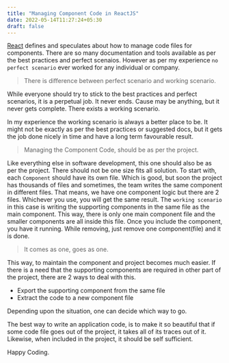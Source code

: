 ```yaml
---
title: "Managing Component Code in ReactJS"
date: 2022-05-14T11:27:24+05:30
draft: false
---
```


[React][1] defines and speculates about how to manage code files for components. There are so many documentation and tools available as per the best practices and perfect scenaios. However as per my experience `no perfect scenario` ever worked for any individual or company.

> There is difference between perfect scenario and working scenario.

While everyone should try to stick to the best practices and perfect scenarios, it is a perpetual job. It never ends. Cause may be anything, but it never gets complete. There exists a working scenario.

In my experience the working scenario is always a better place to be. It might not be exactly as per the best practices or suggested docs, but it gets the job done nicely in time and have a long term favourable result.

> Managing the Component Code, should be as per the project.

Like everything else in software development, this one should also be as per the project. There should not be one size fits all solution. To start with, each `Component` should have its own file. Which is good, but soon the project has thousands of files and sometimes, the team writes the same component in different files. That means, we have one component logic but there are 2 files. Whichever you use, you will get the same result. The `working scenario` in this case is writing the supporting components in the same file as the main component. This way, there is only one main component file and the smaller components are all inside this file. Once you include the component, you have it running. While removing, just remove one component(file) and it is done.

> It comes as one, goes as one.

This way, to maintain the component and project becomes much easier. If there is a need that the supporting components are required in other part of the project, there are 2 ways to deal with this.

 - Export the supporting component from the same file
 - Extract the code to a new component file

Depending upon the situation, one can decide which way to go.

The best way to write an application code, is to make it so beautiful that if some code file goes out of the project, it takes all of its traces out of it. Likewise, when included in the project, it should be self sufficient.

Happy Coding.










[1]: https://reactjs.org/

